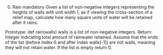 0. Rain
mandatory
Given a list of non-negative integers representing the heights of walls with unit width 1, as if viewing the cross-section of a relief map, calculate how many square units of water will be retained after it rains.

Prototype: def rain(walls)
walls is a list of non-negative integers.
Return: Integer indicating total amount of rainwater retained.
Assume that the ends of the list (before index 0 and after index walls[-1]) are not walls, meaning they will not retain water.
If the list is empty return 0.

